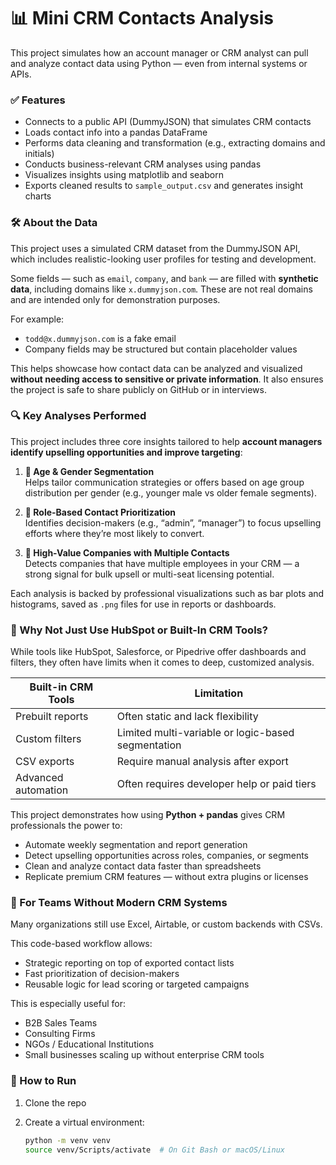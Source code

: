 # 📊 Mini CRM Contacts Analysis

This project simulates how an account manager or CRM analyst can pull and analyze contact data using Python — even from internal systems or APIs.

### ✅ Features

- Connects to a public API (DummyJSON) that simulates CRM contacts
- Loads contact info into a pandas DataFrame
- Performs data cleaning and transformation (e.g., extracting domains and initials)
- Conducts business-relevant CRM analyses using pandas
- Visualizes insights using matplotlib and seaborn
- Exports cleaned results to `sample_output.csv` and generates insight charts

### 🛠️ About the Data

This project uses a simulated CRM dataset from the DummyJSON API, which includes realistic-looking user profiles for testing and development.

Some fields — such as `email`, `company`, and `bank` — are filled with **synthetic data**, including domains like `x.dummyjson.com`. These are not real domains and are intended only for demonstration purposes.

For example:
- `todd@x.dummyjson.com` is a fake email
- Company fields may be structured but contain placeholder values

This helps showcase how contact data can be analyzed and visualized **without needing access to sensitive or private information**. It also ensures the project is safe to share publicly on GitHub or in interviews.

### 🔍 Key Analyses Performed

This project includes three core insights tailored to help **account managers identify upselling opportunities and improve targeting**:

1. **🎯 Age & Gender Segmentation**  
   Helps tailor communication strategies or offers based on age group distribution per gender (e.g., younger male vs older female segments).

2. **👔 Role-Based Contact Prioritization**  
   Identifies decision-makers (e.g., “admin”, “manager”) to focus upselling efforts where they’re most likely to convert.

3. **🏢 High-Value Companies with Multiple Contacts**  
   Detects companies that have multiple employees in your CRM — a strong signal for bulk upsell or multi-seat licensing potential.

Each analysis is backed by professional visualizations such as bar plots and histograms, saved as `.png` files for use in reports or dashboards.

### 🧠 Why Not Just Use HubSpot or Built-In CRM Tools?

While tools like HubSpot, Salesforce, or Pipedrive offer dashboards and filters, they often have limits when it comes to deep, customized analysis.

| Built-in CRM Tools | Limitation |
|--------------------|------------|
| Prebuilt reports   | Often static and lack flexibility |
| Custom filters     | Limited multi-variable or logic-based segmentation |
| CSV exports        | Require manual analysis after export |
| Advanced automation| Often requires developer help or paid tiers |

This project demonstrates how using **Python + pandas** gives CRM professionals the power to:

- Automate weekly segmentation and report generation
- Detect upselling opportunities across roles, companies, or segments
- Clean and analyze contact data faster than spreadsheets
- Replicate premium CRM features — without extra plugins or licenses

### 🏢 For Teams Without Modern CRM Systems

Many organizations still use Excel, Airtable, or custom backends with CSVs.  

This code-based workflow allows:
- Strategic reporting on top of exported contact lists
- Fast prioritization of decision-makers
- Reusable logic for lead scoring or targeted campaigns

This is especially useful for:

- B2B Sales Teams  
- Consulting Firms  
- NGOs / Educational Institutions  
- Small businesses scaling up without enterprise CRM tools

### 🚀 How to Run

1. Clone the repo
2. Create a virtual environment:

   ```bash
   python -m venv venv
   source venv/Scripts/activate  # On Git Bash or macOS/Linux
